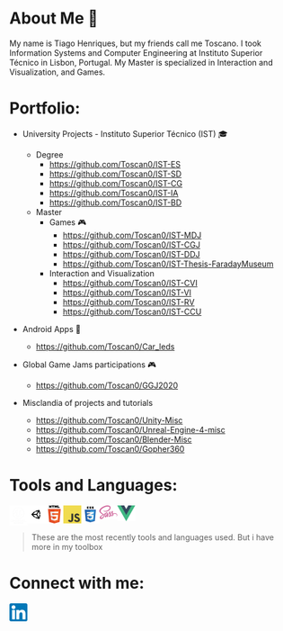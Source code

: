 # About Me :wave:

My name is Tiago Henriques, but my friends call me Toscano. I took Information Systems and Computer Engineering at Instituto Superior Técnico in Lisbon, Portugal. My Master is specialized in Interaction and Visualization, and Games. 

# Portfolio:

* University Projects - Instituto Superior Técnico (IST) :mortar_board:
  * Degree 
    * https://github.com/Toscan0/IST-ES 
    * https://github.com/Toscan0/IST-SD
    * https://github.com/Toscan0/IST-CG
    * https://github.com/Toscan0/IST-IA
    * https://github.com/Toscan0/IST-BD
  * Master
    * Games :video_game:
      * https://github.com/Toscan0/IST-MDJ
      * https://github.com/Toscan0/IST-CGJ
      * https://github.com/Toscan0/IST-DDJ
      * https://github.com/Toscan0/IST-Thesis-FaradayMuseum
    *  Interaction and Visualization
       * https://github.com/Toscan0/IST-CVI
       * https://github.com/Toscan0/IST-VI
       * https://github.com/Toscan0/IST-RV
       * https://github.com/Toscan0/IST-CCU
 

* Android Apps :iphone:
  * https://github.com/Toscan0/Car_leds

    
* Global Game Jams participations :video_game:
  * https://github.com/Toscan0/GGJ2020
 

* Misclandia of projects and tutorials
  * https://github.com/Toscan0/Unity-Misc
  * https://github.com/Toscan0/Unreal-Engine-4-misc
  * https://github.com/Toscan0/Blender-Misc
  * https://github.com/Toscan0/Gopher360

# Tools and Languages:

<img align="left" alt="Unreal" width="32px" src="./icons/Tools/UE/Unreal_Engine_White.png"/>
<img align="left" alt="Unity" width="32px" src="./icons/Tools/Unity/unity-tab-square-white.png"/>


[<img align="left" alt="HTML5" width="32px" src="./icons/Languages/HTML5_logo.png"/>][linkedin]
[<img align="left" alt="JavaScript" width="32px" src="./icons/Languages/JS_logo.png"/>][linkedin]
[<img align="left" alt="CSS3" width="32px" src="./icons/Languages/CSS_logo.png"/>][linkedin]
[<img align="left" alt="Sass" width="32px" src="./icons/Languages/Sass_logo.png"/>][linkedin]
[<img align="left" alt="Vue" width="32px" src="./icons/Languages/Vue_logo.png"/>][linkedin]

<br />
<br />

> These are the most recently tools and languages used. But i have more in my toolbox 


# Connect with me:

[<img align="center" alt="my linkedin" width="32px" src="./icons/Social/linkedin.png" />][linkedin]

<!-- <details>
  <summary>:zap: GitHub Stats</summary>

[![My GitHub stats](https://github-readme-stats.vercel.app/api?username=Toscan0)](https://github.com/anuraghazra/github-readme-stats)

</details> -->



[linkedin]: https://www.linkedin.com/in/tiago-henriques-638252132/
